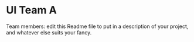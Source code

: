 # UI Team A
Team members: edit this Readme file to put in a description of your project, and whatever else suits your fancy.
